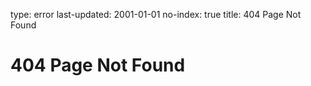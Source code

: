 type: error
last-updated: 2001-01-01
no-index: true
title: 404 Page Not Found

# 404 Page Not Found

